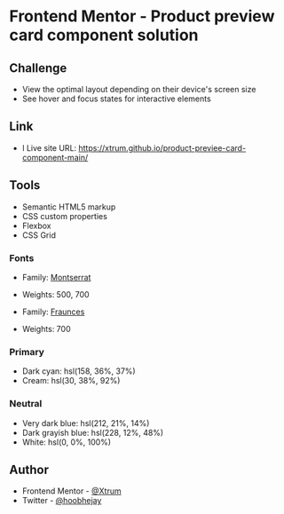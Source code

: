 # Frontend Mentor - Product preview card component solution

## Challenge

- View the optimal layout depending on their device's screen size
- See hover and focus states for interactive elements

## Link

- l
Live site URL: https://xtrum.github.io/product-previee-card-component-main/

## Tools
- Semantic HTML5 markup
- CSS custom properties
- Flexbox
- CSS Grid

### Fonts

- Family: [Montserrat](https://fonts.google.com/specimen/Montserrat)
- Weights: 500, 700

- Family: [Fraunces](https://fonts.google.com/specimen/Fraunces)
- Weights: 700

### Primary

- Dark cyan: hsl(158, 36%, 37%)
- Cream: hsl(30, 38%, 92%)

### Neutral

- Very dark blue: hsl(212, 21%, 14%)
- Dark grayish blue: hsl(228, 12%, 48%)
- White: hsl(0, 0%, 100%)

## Author

- Frontend Mentor - [@Xtrum](https://www.frontendmentor.io/profile/Xtrum)
- Twitter - [@hoobhejay](https://www.twitter.com/hoobhejay)
